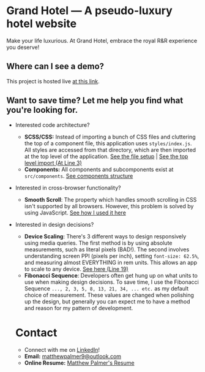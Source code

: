# Grand Hotel &mdash; A pseudo-luxury hotel website
Make your life luxurious. At Grand Hotel, embrace the royal R&R experience you deserve!

## Where can I see a demo?
This project is hosted live [at this link](https://grand-hotel-silk.vercel.app/).

## Want to save time? Let me help you find what you're looking for.
- Interested code architecture?
  - **SCSS/CSS:** Instead of importing a bunch of CSS files and cluttering the top of a component file, this application uses `styles/index.js`. All styles are accessed from that directory, which are then imported at the top level of the application. [See the file setup](https://github.com/MatthewPalmer9/grand-hotel/tree/master/src/styles) | [See the top level import (At Line 3)](https://github.com/MatthewPalmer9/grand-hotel/blob/master/src/index.js)
  - **Components:** All components and subcomponents exist at `src/components`. [See components structure](https://github.com/MatthewPalmer9/grand-hotel/tree/master/src/components)

- Interested in cross-browser functionality?
  - **Smooth Scroll**: The property which handles smooth scrolling in CSS isn't supported by all browsers. However, this problem is solved by using JavaScript. [See how I used it here](https://github.com/MatthewPalmer9/grand-hotel/blob/master/src/App.js)

- Interested in design decisions?
  - **Device Scaling**: There's 3 different ways to design responsively using media queries. The first method is by using absolute measurements, such as literal pixels (BAD!). The second involves understanding screen PPI (pixels per inch), setting `font-size: 62.5%`, and measuring almost EVERYTHING in rem units. This allows an app to scale to any device. [See here (Line 19)](https://github.com/MatthewPalmer9/grand-hotel/blob/master/src/styles/global/global.scss)
  - **Fibonacci Sequence**: Developers often get hung up on what units to use when making design decisions. To save time, I use the Fibonacci Sequence `..., 2, 3, 5, 8, 13, 21, 34, ... etc.` as my default choice of measurement. These values are changed when polishing up the design, but generally you can expect me to have a method and reason for my pattern of development.

  # Contact
  - Connect with me on [LinkedIn](https://linkedin.com/in/mattpdev)!
  - **Email:** matthewpalmer9@outlook.com
  - **Online Resume:** [Matthew Palmer's Resume](https://docs.google.com/document/d/1-4BHZ96uD8QJ2SkTX21MXHgcdytroYjalObEu8Azp_o)